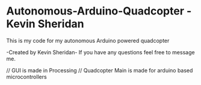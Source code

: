Autonomous-Arduino-Quadcopter - Kevin Sheridan
=============================

This is my code for my autonomous Arduino powered quadcopter

-Created by Kevin Sheridan-
If you have any questions feel free to message me.

// GUI is made in Processing
// Quadcopter Main is made for arduino based microcontrollers
